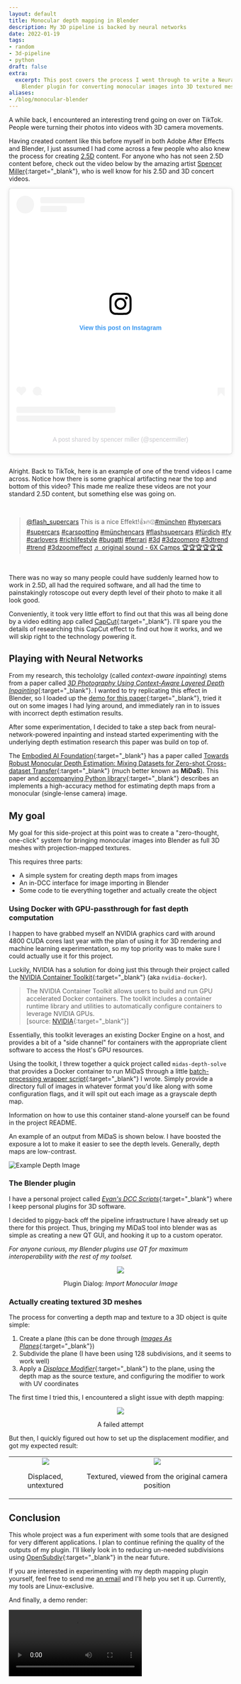 ```yaml
---
layout: default
title: Monocular depth mapping in Blender
description: My 3D pipeline is backed by neural networks
date: 2022-01-19
tags:
- random
- 3d-pipeline
- python
draft: false
extra:
  excerpt: This post covers the process I went through to write a Neural-Network-assisted
    Blender plugin for converting monocular images into 3D textured meshes.
aliases:
- /blog/monocular-blender
---
```


A while back, I encountered an interesting trend going on over on TikTok. People were turning their photos into videos with 3D camera movements.

Having created content like this before myself in both Adobe After Effects and Blender, I just assumed I had come across a few people who also knew the process for creating [2.5D](https://en.wikipedia.org/wiki/2.5D_(visual_perception){:target="_blank"}) content. For anyone who has not seen 2.5D content before, check out the video below by the amazing artist [Spencer Miller](https://www.instagram.com/SpencerMiller/){:target="_blank"}, who is well know  for his 2.5D and 3D concert videos.

<blockquote class="instagram-media" data-instgrm-permalink="https://www.instagram.com/p/CCeBnxmjfuY/?utm_source=ig_embed&amp;utm_campaign=loading" data-instgrm-version="14" style=" background:#FFF; border:0; border-radius:3px; box-shadow:0 0 1px 0 rgba(0,0,0,0.5),0 1px 10px 0 rgba(0,0,0,0.15); margin: auto; max-width:540px; min-width:326px; padding:0; width:99.375%; width:-webkit-calc(100% - 2px); width:calc(100% - 2px);"><div style="padding:16px;"> <a href="https://www.instagram.com/p/CCeBnxmjfuY/?utm_source=ig_embed&amp;utm_campaign=loading" style=" background:#FFFFFF; line-height:0; padding:0 0; text-align:center; text-decoration:none; width:100%;" target="_blank"> <div style=" display: flex; flex-direction: row; align-items: center;"> <div style="background-color: #F4F4F4; border-radius: 50%; flex-grow: 0; height: 40px; margin-right: 14px; width: 40px;"></div> <div style="display: flex; flex-direction: column; flex-grow: 1; justify-content: center;"> <div style=" background-color: #F4F4F4; border-radius: 4px; flex-grow: 0; height: 14px; margin-bottom: 6px; width: 100px;"></div> <div style=" background-color: #F4F4F4; border-radius: 4px; flex-grow: 0; height: 14px; width: 60px;"></div></div></div><div style="padding: 19% 0;"></div> <div style="display:block; height:50px; margin:0 auto 12px; width:50px;"><svg width="50px" height="50px" viewBox="0 0 60 60" version="1.1" xmlns="https://www.w3.org/2000/svg" xmlns:xlink="https://www.w3.org/1999/xlink"><g stroke="none" stroke-width="1" fill="none" fill-rule="evenodd"><g transform="translate(-511.000000, -20.000000)" fill="#000000"><g><path d="M556.869,30.41 C554.814,30.41 553.148,32.076 553.148,34.131 C553.148,36.186 554.814,37.852 556.869,37.852 C558.924,37.852 560.59,36.186 560.59,34.131 C560.59,32.076 558.924,30.41 556.869,30.41 M541,60.657 C535.114,60.657 530.342,55.887 530.342,50 C530.342,44.114 535.114,39.342 541,39.342 C546.887,39.342 551.658,44.114 551.658,50 C551.658,55.887 546.887,60.657 541,60.657 M541,33.886 C532.1,33.886 524.886,41.1 524.886,50 C524.886,58.899 532.1,66.113 541,66.113 C549.9,66.113 557.115,58.899 557.115,50 C557.115,41.1 549.9,33.886 541,33.886 M565.378,62.101 C565.244,65.022 564.756,66.606 564.346,67.663 C563.803,69.06 563.154,70.057 562.106,71.106 C561.058,72.155 560.06,72.803 558.662,73.347 C557.607,73.757 556.021,74.244 553.102,74.378 C549.944,74.521 548.997,74.552 541,74.552 C533.003,74.552 532.056,74.521 528.898,74.378 C525.979,74.244 524.393,73.757 523.338,73.347 C521.94,72.803 520.942,72.155 519.894,71.106 C518.846,70.057 518.197,69.06 517.654,67.663 C517.244,66.606 516.755,65.022 516.623,62.101 C516.479,58.943 516.448,57.996 516.448,50 C516.448,42.003 516.479,41.056 516.623,37.899 C516.755,34.978 517.244,33.391 517.654,32.338 C518.197,30.938 518.846,29.942 519.894,28.894 C520.942,27.846 521.94,27.196 523.338,26.654 C524.393,26.244 525.979,25.756 528.898,25.623 C532.057,25.479 533.004,25.448 541,25.448 C548.997,25.448 549.943,25.479 553.102,25.623 C556.021,25.756 557.607,26.244 558.662,26.654 C560.06,27.196 561.058,27.846 562.106,28.894 C563.154,29.942 563.803,30.938 564.346,32.338 C564.756,33.391 565.244,34.978 565.378,37.899 C565.522,41.056 565.552,42.003 565.552,50 C565.552,57.996 565.522,58.943 565.378,62.101 M570.82,37.631 C570.674,34.438 570.167,32.258 569.425,30.349 C568.659,28.377 567.633,26.702 565.965,25.035 C564.297,23.368 562.623,22.342 560.652,21.575 C558.743,20.834 556.562,20.326 553.369,20.18 C550.169,20.033 549.148,20 541,20 C532.853,20 531.831,20.033 528.631,20.18 C525.438,20.326 523.257,20.834 521.349,21.575 C519.376,22.342 517.703,23.368 516.035,25.035 C514.368,26.702 513.342,28.377 512.574,30.349 C511.834,32.258 511.326,34.438 511.181,37.631 C511.035,40.831 511,41.851 511,50 C511,58.147 511.035,59.17 511.181,62.369 C511.326,65.562 511.834,67.743 512.574,69.651 C513.342,71.625 514.368,73.296 516.035,74.965 C517.703,76.634 519.376,77.658 521.349,78.425 C523.257,79.167 525.438,79.673 528.631,79.82 C531.831,79.965 532.853,80.001 541,80.001 C549.148,80.001 550.169,79.965 553.369,79.82 C556.562,79.673 558.743,79.167 560.652,78.425 C562.623,77.658 564.297,76.634 565.965,74.965 C567.633,73.296 568.659,71.625 569.425,69.651 C570.167,67.743 570.674,65.562 570.82,62.369 C570.966,59.17 571,58.147 571,50 C571,41.851 570.966,40.831 570.82,37.631"></path></g></g></g></svg></div><div style="padding-top: 8px;"> <div style=" color:#3897f0; font-family:Arial,sans-serif; font-size:14px; font-style:normal; font-weight:550; line-height:18px;">View this post on Instagram</div></div><div style="padding: 12.5% 0;"></div> <div style="display: flex; flex-direction: row; margin-bottom: 14px; align-items: center;"><div> <div style="background-color: #F4F4F4; border-radius: 50%; height: 12.5px; width: 12.5px; transform: translateX(0px) translateY(7px);"></div> <div style="background-color: #F4F4F4; height: 12.5px; transform: rotate(-45deg) translateX(3px) translateY(1px); width: 12.5px; flex-grow: 0; margin-right: 14px; margin-left: 2px;"></div> <div style="background-color: #F4F4F4; border-radius: 50%; height: 12.5px; width: 12.5px; transform: translateX(9px) translateY(-18px);"></div></div><div style="margin-left: 8px;"> <div style=" background-color: #F4F4F4; border-radius: 50%; flex-grow: 0; height: 20px; width: 20px;"></div> <div style=" width: 0; height: 0; border-top: 2px solid transparent; border-left: 6px solid #f4f4f4; border-bottom: 2px solid transparent; transform: translateX(16px) translateY(-4px) rotate(30deg)"></div></div><div style="margin-left: auto;"> <div style=" width: 0px; border-top: 8px solid #F4F4F4; border-right: 8px solid transparent; transform: translateY(16px);"></div> <div style=" background-color: #F4F4F4; flex-grow: 0; height: 12px; width: 16px; transform: translateY(-4px);"></div> <div style=" width: 0; height: 0; border-top: 8px solid #F4F4F4; border-left: 8px solid transparent; transform: translateY(-4px) translateX(8px);"></div></div></div> <div style="display: flex; flex-direction: column; flex-grow: 1; justify-content: center; margin-bottom: 24px;"> <div style=" background-color: #F4F4F4; border-radius: 4px; flex-grow: 0; height: 14px; margin-bottom: 6px; width: 224px;"></div> <div style=" background-color: #F4F4F4; border-radius: 4px; flex-grow: 0; height: 14px; width: 144px;"></div></div></a><p style=" color:#c9c8cd; font-family:Arial,sans-serif; font-size:14px; line-height:17px; margin-bottom:0; margin-top:8px; overflow:hidden; padding:8px 0 7px; text-align:center; text-overflow:ellipsis; white-space:nowrap;"><a href="https://www.instagram.com/p/CCeBnxmjfuY/?utm_source=ig_embed&amp;utm_campaign=loading" style=" color:#c9c8cd; font-family:Arial,sans-serif; font-size:14px; font-style:normal; font-weight:normal; line-height:17px; text-decoration:none;" target="_blank">A post shared by spencer miller (@spencermiller)</a></p></div></blockquote> <script async src="//www.instagram.com/embed.js"></script>

<br>

Alright. Back to TikTok, here is an example of one of the trend videos I came across. Notice how there is some graphical artifacting near the top and bottom of this video? This made me realize these videos are not your standard 2.5D content, but something else was going on.

<br>

<blockquote class="tiktok-embed" cite="https://www.tiktok.com/@flash_supercars/video/7016749321043463430" data-video-id="7016749321043463430" style="max-width: 605px;min-width: 325px;" > <section> <a target="_blank" title="@flash_supercars" href="https://www.tiktok.com/@flash_supercars">@flash_supercars</a> This is a nice Effekt!👍🔥😍<a title="münchen" target="_blank" href="https://www.tiktok.com/tag/m%C3%BCnchen">#münchen</a> <a title="hypercars" target="_blank" href="https://www.tiktok.com/tag/hypercars">#hypercars</a> <a title="supercars" target="_blank" href="https://www.tiktok.com/tag/supercars">#supercars</a> <a title="carspotting" target="_blank" href="https://www.tiktok.com/tag/carspotting">#carspotting</a> <a title="münchencars" target="_blank" href="https://www.tiktok.com/tag/m%C3%BCnchencars">#münchencars</a> <a title="flashsupercars" target="_blank" href="https://www.tiktok.com/tag/flashsupercars">#flashsupercars</a> <a title="fürdich" target="_blank" href="https://www.tiktok.com/tag/f%C3%BCrdich">#fürdich</a> <a title="fy" target="_blank" href="https://www.tiktok.com/tag/fy">#fy</a> <a title="carlovers" target="_blank" href="https://www.tiktok.com/tag/carlovers">#carlovers</a> <a title="richlifestyle" target="_blank" href="https://www.tiktok.com/tag/richlifestyle">#richlifestyle</a> <a title="bugatti" target="_blank" href="https://www.tiktok.com/tag/bugatti">#bugatti</a> <a title="ferrari" target="_blank" href="https://www.tiktok.com/tag/ferrari">#ferrari</a> <a title="3d" target="_blank" href="https://www.tiktok.com/tag/3d">#3d</a> <a title="3dzoompro" target="_blank" href="https://www.tiktok.com/tag/3dzoompro">#3dzoompro</a> <a title="3dtrend" target="_blank" href="https://www.tiktok.com/tag/3dtrend">#3dtrend</a> <a title="trend" target="_blank" href="https://www.tiktok.com/tag/trend">#trend</a> <a title="3dzoomeffect" target="_blank" href="https://www.tiktok.com/tag/3dzoomeffect">#3dzoomeffect</a> <a target="_blank" title="♬ original sound - 6X Camps 🏆🏆🏆🏆🏆🏆" href="https://www.tiktok.com/music/original-sound-7013166802171644677">♬ original sound - 6X Camps 🏆🏆🏆🏆🏆🏆</a> </section> </blockquote> <script async src="https://www.tiktok.com/embed.js"></script>

<br>

There was no way so many people could have suddenly learned how to work in 2.5D, all had the required software, and all had the time to painstakingly rotoscope out every depth level of their photo to make it all look good.

Conveniently, it took very little effort to find out that this was all being done by a video editing app called [CapCut](https://www.capcut.net/){:target="_blank"}. I'll spare you the details of researching this CapCut effect to find out how it works, and we will skip right to the technology powering it.

## Playing with Neural Networks

From my research, this techololgy (called *context-aware inpainting*) stems from a paper called [*3D Photography Using Context-Aware Layered Depth Inpainting*](https://doi.org/10.1109/CVPR42600.2020.00805){:target="_blank"}. I wanted to try replicating this effect in Blender, so I loaded up the [demo for this paper](https://github.com/vt-vl-lab/3d-photo-inpainting){:target="_blank"}, tried it out on some images I had lying around, and immediately ran in to issues with incorrect depth estimation results.

After some experimentation, I decided to take a step back from neural-network-powered inpainting and instead started experimenting with the underlying depth estimation research this paper was build on top of.

The [Embodied AI Foundation](https://www.embodiedaifoundation.org/){:target="_blank"} has a paper called [Towards Robust Monocular Depth Estimation: Mixing Datasets for Zero-shot Cross-dataset Transfer](https://doi.org/10.1109/TPAMI.2020.3019967){:target="_blank"} (much better known as **MiDaS**). This paper and [accompanying Python library](https://github.com/isl-org/MiDaS){:target="_blank"} describes an implements a high-accuracy method for estimating depth maps from a monocular (single-lense camera) image.

## My goal

My goal for this side-project at this point was to create a "zero-thought, one-click" system for bringing monocular images into Blender as full 3D meshes with projection-mapped textures.

This requires three parts:

- A simple system for creating depth maps from images
- An in-DCC interface for image importing in Blender
- Some code to tie everything together and actually create the object

### Using Docker with GPU-passthrough for fast depth computation

I happen to have grabbed myself an NVIDIA graphics card with around 4800 CUDA cores last year with the plan of using it for 3D rendering and machine learning experimentation, so my top priority was to make sure I could actually use it for this project.

Luckily, NVIDIA has a solution for doing just this through their project called the [NVIDIA Container Toolkit](https://github.com/NVIDIA/nvidia-docker){:target="_blank"} (aka `nvidia-docker`).

> The NVIDIA Container Toolkit allows users to build and run GPU accelerated Docker containers. The toolkit includes a container runtime library and utilities to automatically configure containers to leverage NVIDIA GPUs.<br>
> \[source: [NVIDIA](https://github.com/NVIDIA/nvidia-docker#introduction){:target="_blank"}\]

Essentially, this toolkit leverages an existing Docker Engine on a host, and provides a bit of a "side channel" for containers with the appropriate client software to access the Host's GPU resources.

Using the toolkit, I threw together a quick project called `midas-depth-solve` that provides a Docker container to run MiDaS through a little [batch-processing wrapper script](https://github.com/Ewpratten/midas-depth-solve/blob/master/solve.py){:target="_blank"} I wrote. Simply provide a directory full of images in whatever format you'd like along with some configuration flags, and it will spit out each image as a grayscale depth map.

Information on how to use this container stand-alone yourself can be found in the project README.

An example of an output from MiDaS is shown below. I have boosted the exposure a lot to make it easier to see the depth levels. Generally, depth maps are low-contrast.

![Example Depth Image](/assets/blog/monocular-blender/exaggerated-depth.png)

### The Blender plugin

I have a personal project called [*Evan's DCC Scripts*](https://github.com/Ewpratten/dcc_scripts){:target="_blank"} where I keep personal plugins for 3D software. 

I decided to piggy-back off the pipeline infrastructure I have already set up there for this project. Thus, bringing my MiDaS tool into blender was as simple as creating a new QT GUI, and hooking it up to a custom operator. 

*For anyone curious, my Blender plugins use QT for maximum interoperability with the rest of my toolset.*

<div style="text-align:center;">
<img src="/assets/blog/monocular-blender/blender-importer-window.png">
<p>Plugin Dialog: <em>Import Monocular Image</em></p>
</div>

### Actually creating textured 3D meshes

The process for converting a depth map and texture to a 3D object is quite simple:

1) Create a plane (this can be done through [*Images As Planes*](https://docs.blender.org/manual/en/latest/addons/import_export/images_as_planes.html){:target="_blank"})
2) Subdivide the plane (I have been using 128 subdivisions, and it seems to work well)
3) Apply a [*Displace Modifier*](https://docs.blender.org/manual/en/latest/modeling/modifiers/deform/displace.html){:target="_blank"} to the plane, using the depth map as the source texture, and configuring the modifier to work with UV coordinates

The first time I tried this, I encountered a slight issue with depth mapping:

<div style="text-align:center;">
<img src="/assets/blog/monocular-blender/ayo_bro.png">
<p>A failed attempt</p>
</div>

But then, I quickly figured out how to set up the displacement modifier, and got my expected result:

<table>
<tr>
<td>
<div style="text-align:center;">
<img src="/assets/blog/monocular-blender/ayo_displaced.png">
<p>Displaced, untextured</p>
</div>
</td>
<td>
<div style="text-align:center;">
<img src="/assets/blog/monocular-blender/ayo_textured.png">
<p>Textured, viewed from the original camera position</p>
</div>
</td>
</tr>
</table>

## Conclusion

This whole project was a fun experiment with some tools that are designed for very different applications. I plan to continue refining the quality of the outputs of my plugin. I'll likely look in to reducing un-needed subdivisions using [OpenSubdiv](https://graphics.pixar.com/opensubdiv){:target="_blank"} in the near future.

If you are interested in experimenting with my depth mapping plugin yourself, feel free to send me [an email](mailto:contact@ewpratten.com) and I'll help you set it up. Currently, my tools are Linux-exclusive.

And finally, a demo render:

<video style="max-width:100%;" controls>
<source src="/assets/blog/monocular-blender/demo_render.mp4" type="video/mp4">
Your browser does not support the video tag.
</video>
